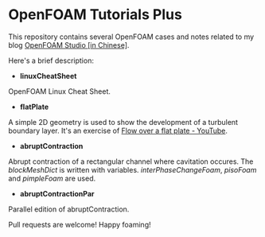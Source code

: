 # OpenFOAM Tutorials Plus
This repository contains several OpenFOAM cases and notes related to my blog [OpenFOAM Studio [in Chinese]](https://zhuanlan.zhihu.com/openfoam).

Here's a brief description:
* **linuxCheatSheet**

 OpenFOAM Linux Cheat Sheet.

* **flatPlate**

 A simple 2D geometry is used to show the development of a turbulent boundary layer. It's an exercise of [Flow over a flat plate - YouTube](https://youtu.be/69Nna1UjICI).

* **abruptContraction**

 Abrupt contraction of a rectangular channel where cavitation occures. The *blockMeshDict* is written with variables. *interPhaseChangeFoam*, *pisoFoam* and  *pimpleFoam* are used.

* **abruptContractionPar**

 Parallel edition of abruptContraction.

Pull requests are welcome! Happy foaming!
